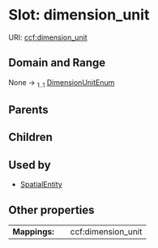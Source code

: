 
# Slot: dimension_unit




URI: [ccf:dimension_unit](http://purl.org/ccf/dimension_unit)


## Domain and Range

None &#8594;  <sub>1..1</sub> [DimensionUnitEnum](DimensionUnitEnum.md)

## Parents


## Children


## Used by

 * [SpatialEntity](SpatialEntity.md)

## Other properties

|  |  |  |
| --- | --- | --- |
| **Mappings:** | | ccf:dimension_unit |

